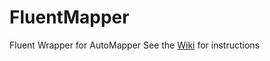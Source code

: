 FluentMapper
============

Fluent Wrapper for AutoMapper
See the [Wiki](https://github.com/hypothesisx/FluentMapper/wiki/Instructions) for instructions
